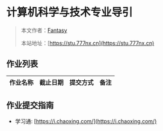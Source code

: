 # 计算机科学与技术专业导引

> 本文作者：[Fantasy](https://www.777nx.cn/personal/about/)
>
> 本站地址：[https://stu.777nx.cn](https://stu.777nx.cn)

## 作业列表

| 作业名称 |  截止日期  | 提交方式 | 备注 |
| :------: | :--------: | :------: | :--: |

## 作业提交指南

- 学习通: [https://i.chaoxing.com/](https://i.chaoxing.com/)
